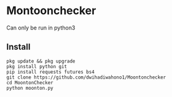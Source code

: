# Montoonchecker

Can only be run in python3
## Install
```
pkg update && pkg upgrade
pkg install python git
pip install requests futures bs4
git clone https://github.com/dwihadiwahono1/Moontonchecker
cd MoontonChecker
python moonton.py
```
